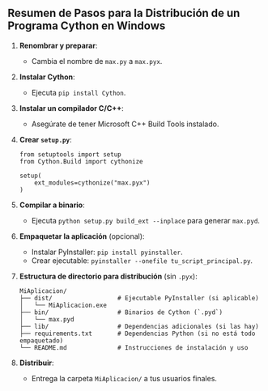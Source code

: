 
Resumen de Pasos para la Distribución de un Programa Cython en Windows
-----------------------------------------------------------------------

1. **Renombrar y preparar**:
   - Cambia el nombre de `max.py` a `max.pyx`.

2. **Instalar Cython**:
   - Ejecuta `pip install Cython`.

3. **Instalar un compilador C/C++**:
   - Asegúrate de tener Microsoft C++ Build Tools instalado.

4. **Crear `setup.py`**:
    ```
    from setuptools import setup
    from Cython.Build import cythonize

    setup(
        ext_modules=cythonize("max.pyx")
    )
    ```

5. **Compilar a binario**:
   - Ejecuta `python setup.py build_ext --inplace` para generar `max.pyd`.

6. **Empaquetar la aplicación** (opcional):
   - Instalar PyInstaller: `pip install pyinstaller`.
   - Crear ejecutable: `pyinstaller --onefile tu_script_principal.py`.

7. **Estructura de directorio para distribución** (sin `.pyx`):
    ```
    MiAplicacion/
    ├── dist/                  # Ejecutable PyInstaller (si aplicable)
    │   └── MiAplicacion.exe   
    ├── bin/                   # Binarios de Cython (`.pyd`)
    │   └── max.pyd            
    ├── lib/                   # Dependencias adicionales (si las hay)
    ├── requirements.txt       # Dependencias Python (si no está todo empaquetado)
    └── README.md              # Instrucciones de instalación y uso
    ```

8. **Distribuir**:
   - Entrega la carpeta `MiAplicacion/` a tus usuarios finales.
